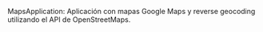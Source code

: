 MapsApplication: Aplicación con mapas Google Maps y reverse geocoding utilizando el API de OpenStreetMaps.

